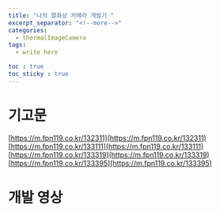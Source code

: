 ```yaml
---
title: "나의 열화상 카메라 개발기 "
excerpt_separator: "<!--more-->"
categories:
  - thermalImageCamera
tags:
  - write here

toc : true
toc_sticky : true
---
```


# 기고문
[https://m.fpn119.co.kr/132311](https://m.fpn119.co.kr/132311)    
[https://m.fpn119.co.kr/133111](https://m.fpn119.co.kr/133111)   
[https://m.fpn119.co.kr/133319](https://m.fpn119.co.kr/133319)    
[https://m.fpn119.co.kr/133395](https://m.fpn119.co.kr/133395)    

# 개발 영상    

